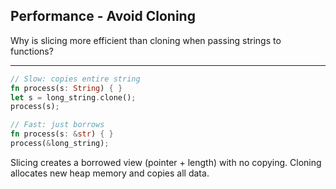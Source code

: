 ## Performance - Avoid Cloning

Why is slicing more efficient than cloning when passing strings to functions?

---

```rust
// Slow: copies entire string
fn process(s: String) { }
let s = long_string.clone();
process(s);

// Fast: just borrows
fn process(s: &str) { }
process(&long_string);
```
Slicing creates a borrowed view (pointer + length) with no copying. Cloning allocates new heap memory and copies all data.

